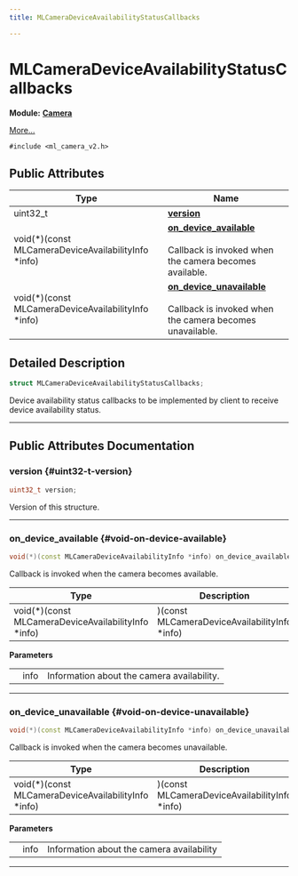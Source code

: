 ```yaml
---
title: MLCameraDeviceAvailabilityStatusCallbacks

---
```


# MLCameraDeviceAvailabilityStatusCallbacks

**Module:** **[Camera](/versioned_docs/version-22-Feb-2023/api-ref/api/Modules/group___camera/group___camera.md)**



 [More...](#detailed-description)


`#include <ml_camera_v2.h>`

## Public Attributes

| Type           | Name           |
| -------------- | -------------- |
| uint32_t | **[version](/versioned_docs/version-22-Feb-2023/api-ref/api/Modules/group___camera/struct_m_l_camera_device_availability_status_callbacks.md#uint32-t-version)**  |
| void(*)(const MLCameraDeviceAvailabilityInfo *info) | **[on_device_available](/versioned_docs/version-22-Feb-2023/api-ref/api/Modules/group___camera/struct_m_l_camera_device_availability_status_callbacks.md#void-on-device-available)** <br></br>Callback is invoked when the camera becomes available.  |
| void(*)(const MLCameraDeviceAvailabilityInfo *info) | **[on_device_unavailable](/versioned_docs/version-22-Feb-2023/api-ref/api/Modules/group___camera/struct_m_l_camera_device_availability_status_callbacks.md#void-on-device-unavailable)** <br></br>Callback is invoked when the camera becomes unavailable.  |

## Detailed Description

```cpp
struct MLCameraDeviceAvailabilityStatusCallbacks;
```


Device availability status callbacks to be implemented by client to receive device availability status. 





-----------
## Public Attributes Documentation

### version {#uint32-t-version}

```cpp
uint32_t version;
```


Version of this structure. 





-----------

### on_device_available {#void-on-device-available}

```cpp
void(*)(const MLCameraDeviceAvailabilityInfo *info) on_device_available;
```

Callback is invoked when the camera becomes available. 


| Type | Description |
|--|--|
| void(*)(const MLCameraDeviceAvailabilityInfo *info) | )(const MLCameraDeviceAvailabilityInfo *info) |


**Parameters**

|  |   |   |
|--|--|--|
|  |info|Information about the camera availability. |




-----------

### on_device_unavailable {#void-on-device-unavailable}

```cpp
void(*)(const MLCameraDeviceAvailabilityInfo *info) on_device_unavailable;
```

Callback is invoked when the camera becomes unavailable. 


| Type | Description |
|--|--|
| void(*)(const MLCameraDeviceAvailabilityInfo *info) | )(const MLCameraDeviceAvailabilityInfo *info) |


**Parameters**

|  |   |   |
|--|--|--|
|  |info|Information about the camera availability |




-----------


